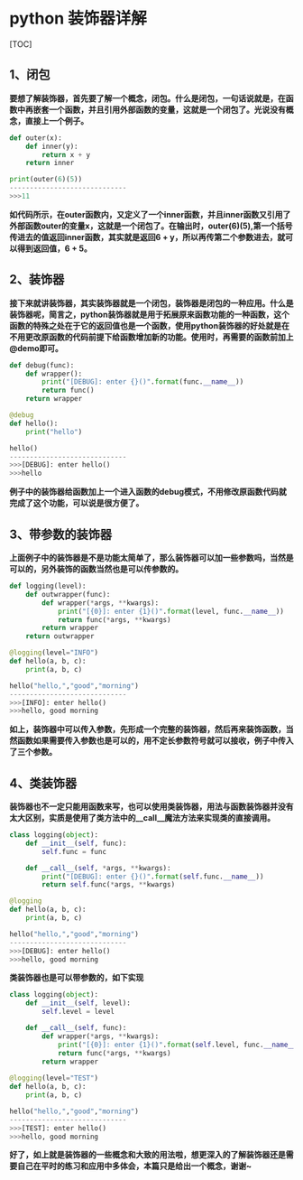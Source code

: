 # python 装饰器详解

[TOC]

## 1、闭包
**要想了解装饰器，首先要了解一个概念，闭包。什么是闭包，一句话说就是，在函数中再嵌套一个函数，并且引用外部函数的变量，这就是一个闭包了。光说没有概念，直接上一个例子。**

```python
def outer(x):
    def inner(y):
        return x + y
    return inner

print(outer(6)(5))
-----------------------------
>>>11
```
**如代码所示，在outer函数内，又定义了一个inner函数，并且inner函数又引用了外部函数outer的变量x，这就是一个闭包了。在输出时，outer(6)(5),第一个括号传进去的值返回inner函数，其实就是返回6 + y，所以再传第二个参数进去，就可以得到返回值，6 + 5。**

## 2、装饰器
**接下来就讲装饰器，其实装饰器就是一个闭包，装饰器是闭包的一种应用。什么是装饰器呢，简言之，python装饰器就是用于拓展原来函数功能的一种函数，这个函数的特殊之处在于它的返回值也是一个函数，使用python装饰器的好处就是在不用更改原函数的代码前提下给函数增加新的功能。使用时，再需要的函数前加上@demo即可。**
```python
def debug(func):
    def wrapper():
        print("[DEBUG]: enter {}()".format(func.__name__))
        return func()
    return wrapper

@debug
def hello():
    print("hello")

hello()
-----------------------------
>>>[DEBUG]: enter hello()
>>>hello
```
**例子中的装饰器给函数加上一个进入函数的debug模式，不用修改原函数代码就完成了这个功能，可以说是很方便了。**

## 3、带参数的装饰器
**上面例子中的装饰器是不是功能太简单了，那么装饰器可以加一些参数吗，当然是可以的，另外装饰的函数当然也是可以传参数的。**
```python
def logging(level):
    def outwrapper(func):
        def wrapper(*args, **kwargs):
            print("[{0}]: enter {1}()".format(level, func.__name__))
            return func(*args, **kwargs)
        return wrapper
    return outwrapper

@logging(level="INFO")
def hello(a, b, c):
    print(a, b, c)

hello("hello,","good","morning")
-----------------------------
>>>[INFO]: enter hello()
>>>hello, good morning
```
**如上，装饰器中可以传入参数，先形成一个完整的装饰器，然后再来装饰函数，当然函数如果需要传入参数也是可以的，用不定长参数符号就可以接收，例子中传入了三个参数。**

## 4、类装饰器
**装饰器也不一定只能用函数来写，也可以使用类装饰器，用法与函数装饰器并没有太大区别，实质是使用了类方法中的__call__魔法方法来实现类的直接调用。**
```python
class logging(object):
    def __init__(self, func):
        self.func = func

    def __call__(self, *args, **kwargs):
        print("[DEBUG]: enter {}()".format(self.func.__name__))
        return self.func(*args, **kwargs)

@logging
def hello(a, b, c):
    print(a, b, c)

hello("hello,","good","morning")
-----------------------------
>>>[DEBUG]: enter hello()
>>>hello, good morning
```
**类装饰器也是可以带参数的，如下实现**
```python
class logging(object):
    def __init__(self, level):
        self.level = level

    def __call__(self, func):
        def wrapper(*args, **kwargs):
            print("[{0}]: enter {1}()".format(self.level, func.__name__))
            return func(*args, **kwargs)
        return wrapper
        
@logging(level="TEST")
def hello(a, b, c):
    print(a, b, c)

hello("hello,","good","morning")
-----------------------------
>>>[TEST]: enter hello()
>>>hello, good morning
```

**好了，如上就是装饰器的一些概念和大致的用法啦，想更深入的了解装饰器还是需要自己在平时的练习和应用中多体会，本篇只是给出一个概念，谢谢~**
